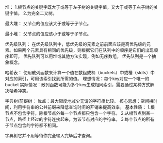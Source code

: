 堆：
	1.根节点的关键字既大于或等于左子树的关键字值，又大于或等于右子树的关键字值。
	2.为完全二叉树。

最大堆：
	父节点的值应该大于或等于子节点。

最小堆：
	父节点的值应该小于或等于子节点。


优先级队列：
在优先级队列中，低优先级的元素之前前面应该是高优先级的元素。如果两个元素具有相同的优先级，则根据它们在队列中的顺序是它们的出现顺序即可。
优先队列可以用堆或其他方法实现，例如无序数组。
优先队列是一个抽象概念。


哈希表：
使用散列函数来计算一个值在数组或桶（buckets）中或槽（slots）中对应的索引，可用该索引找到所需的值。
理想情况：每个key对应一个唯一的bucket
实际情况：散列函数可能为多个key生成相同索引，需要通过某种方式解决哈希冲突。


字典树/前缀树：
优点：最大限度地减少无谓的字符串比较。
核心思想：空间换时间，利用字符串的公共前缀来降低查询时间的开销来提高效率。
基本性质：
	1.根节点不包含字符，除根节点外每一个节点都只包含一个字符。
	2.从根节点到某一节点，路径上经过的字符连接起来，为该节点对应的字符串。
	3.每个节点的所有子节点包含的字符都不相同。

字典树它并不用等待你完全输入完毕后才查询。
